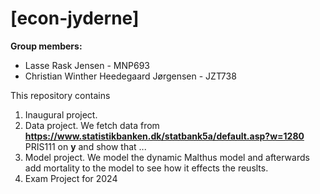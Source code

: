 # \[econ-jyderne\]

**Group members:**
- Lasse Rask Jensen - MNP693
- Christian Winther Heedegaard Jørgensen - JZT738

This repository contains  
1. Inaugural project. 
2. Data project. We fetch data from **https://www.statistikbanken.dk/statbank5a/default.asp?w=1280** PRIS111 on **y** and show that ...
3. Model project. We model the dynamic Malthus model and afterwards add mortality to the model to see how it effects the reuslts.
4. Exam Project for 2024
